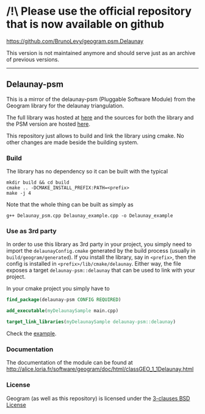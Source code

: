 # /!\ Please use the official repository that is now available on github

https://github.com/BrunoLevy/geogram.psm.Delaunay

This version is not maintained anymore and should serve just as an archive of previous versions.



----

Delaunay-psm
----------------

This is a mirror of the delaunay-psm (Pluggable Software Module) from the Geogram library for the delaunay triangulation.

The full library was hosted at [here](http://alice.loria.fr/index.php/software/4-library/75-geogram.html) and the sources for both the library and the PSM version are hosted [here](https://gforge.inria.fr/frs/?group_id=5833).

This repository just allows to build and link the library using cmake. No other changes are made beside the building system.

### Build

The library has no dependency so it can be built with the typical
```shell
mkdir build && cd build 
cmake .. -DCMAKE_INSTALL_PREFIX:PATH=<prefix>
make -j 4
```

Note that the whole thing can be built as simply as

```shell
g++ Delaunay_psm.cpp Delaunay_example.cpp -o Delaunay_example
```

### Use as 3rd party

In order to use this library as 3rd party in your project, you simply need to import the `delaunayConfig.cmake` generated by the build process (usually in `build/geogram/generated`).
If you install the library, say in `<prefix>`, then the config is installed in `<prefix>/lib/cmake/delaunay`.
Either way, the file exposes a target `delaunay-psm::delaunay` that can be used to link with your project.

In your cmake project you simply have to

```cmake
find_package(delaunay-psm CONFIG REQUIRED)

add_executable(myDelaunaySample main.cpp)

target_link_libraries(myDelaunaySample delaunay-psm::delaunay)
```

Check the [example](example/CMakeLists.txt).

### Documentation

The documentation of the module can be found at http://alice.loria.fr/software/geogram/doc/html/classGEO_1_1Delaunay.html

### License 

Geogram (as well as this repository) is licensed under the [3-clauses BSD License](LICENSE)
